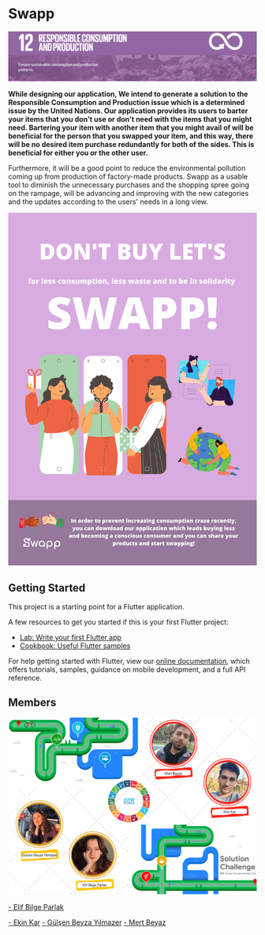 # Swapp
<div id="hidden-in-page">
    <p align="center">
        <img src="https://github.com/elifbilgep/Swapp/blob/master/assets/git%20images/aa.png" alt="">
    </p>
</div>

**While designing our application, We intend to generate a solution to the Responsible Consumption and Production issue which is a determined issue by the United Nations. Our application provides its users to barter your items that you don't use or don't need with the items that you might need. Bartering your item with another item that you might avail of will be beneficial for the person that you swapped your item, and this way, there will be no desired item purchase redundantly for both of the sides. This is beneficial for either you or the other user.**

 Furthermore, it will be a good point to reduce the environmental pollution coming up from production of factory-made products. Swapp as a usable tool to diminish the unnecessary purchases and the shopping spree going on the rampage, will be advancing and improving with the new categories and the updates according to the users' needs in a long view.
 
 
<p align="center">
        <img src="https://github.com/elifbilgep/Swapp/blob/master/assets/git%20images/Swapp_2.png" alt="">
</p>

## Getting Started
This project is a starting point for a Flutter application.

A few resources to get you started if this is your first Flutter project:

- [Lab: Write your first Flutter app](https://flutter.dev/docs/get-started/codelab)
- [Cookbook: Useful Flutter samples](https://flutter.dev/docs/cookbook)

For help getting started with Flutter, view our
[online documentation](https://flutter.dev/docs), which offers tutorials,
samples, guidance on mobile development, and a full API reference.

## Members
<p align="center">
        <img src="https://github.com/elifbilgep/Swapp/blob/master/assets/git%20images/fotolu.png" alt="">
</p>
<a href="https://www.linkedin.com/in/elif-bilge-parlak-b35818196/">- Elif Bilge Parlak</a>

<a href="https://www.linkedin.com/in/ekin-kar-9028a5194/">- Ekin Kar</a> 
<a href="https://www.linkedin.com/in/g%C3%BCl%C5%9Fen-beyza-y%C4%B1lmazer-6391551a5/">- Gülşen Beyza Yılmazer</a> 
<a href="">- Mert Beyaz</a>

